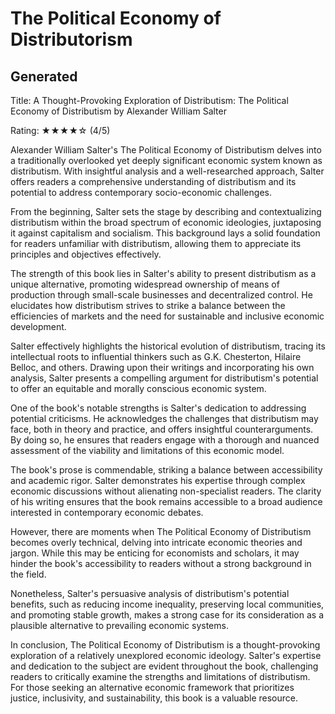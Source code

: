 # The Political Economy of Distributorism




## Generated

Title: A Thought-Provoking Exploration of Distributism: The Political Economy of Distributism by Alexander William Salter

Rating: ★★★★☆ (4/5)

Alexander William Salter's The Political Economy of Distributism delves into a traditionally overlooked yet deeply
significant economic system known as distributism. With insightful analysis and a well-researched approach, Salter
offers readers a comprehensive understanding of distributism and its potential to address contemporary socio-economic
challenges.

From the beginning, Salter sets the stage by describing and contextualizing distributism within the broad spectrum of
economic ideologies, juxtaposing it against capitalism and socialism. This background lays a solid foundation for
readers unfamiliar with distributism, allowing them to appreciate its principles and objectives effectively.

The strength of this book lies in Salter's ability to present distributism as a unique alternative, promoting widespread
ownership of means of production through small-scale businesses and decentralized control. He elucidates how
distributism strives to strike a balance between the efficiencies of markets and the need for sustainable and inclusive
economic development.

Salter effectively highlights the historical evolution of distributism, tracing its intellectual roots to influential
thinkers such as G.K. Chesterton, Hilaire Belloc, and others. Drawing upon their writings and incorporating his own
analysis, Salter presents a compelling argument for distributism's potential to offer an equitable and morally conscious
economic system.

One of the book's notable strengths is Salter's dedication to addressing potential criticisms. He acknowledges the
challenges that distributism may face, both in theory and practice, and offers insightful counterarguments. By doing so,
he ensures that readers engage with a thorough and nuanced assessment of the viability and limitations of this economic
model.

The book's prose is commendable, striking a balance between accessibility and academic rigor. Salter demonstrates his
expertise through complex economic discussions without alienating non-specialist readers. The clarity of his writing
ensures that the book remains accessible to a broad audience interested in contemporary economic debates.

However, there are moments when The Political Economy of Distributism becomes overly technical, delving into intricate
economic theories and jargon. While this may be enticing for economists and scholars, it may hinder the book's
accessibility to readers without a strong background in the field.

Nonetheless, Salter's persuasive analysis of distributism's potential benefits, such as reducing income inequality,
preserving local communities, and promoting stable growth, makes a strong case for its consideration as a plausible
alternative to prevailing economic systems.

In conclusion, The Political Economy of Distributism is a thought-provoking exploration of a relatively unexplored
economic ideology. Salter's expertise and dedication to the subject are evident throughout the book, challenging readers
to critically examine the strengths and limitations of distributism. For those seeking an alternative economic framework
that prioritizes justice, inclusivity, and sustainability, this book is a valuable resource.


